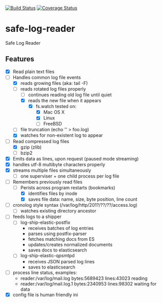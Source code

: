 [![Build Status][ci-img]][ci-url]
[![Coverage Status][cov-img]][cov-url]

# safe-log-reader

Safe Log Reader

## Features

- [x] Read plain text files
- [ ] Handles common log file events
    - [x] reads growing files (aka: tail -F)
    - [ ] reads rotated log files properly
        - [ ] continues reading old log file until quiet
        - [x] reads the new file when it appears
            - [x] fs.watch tested on:
                - [x] Mac OS X
                - [x] Linux
                - [ ] FreeBSD
    - [ ] file truncation (echo '' > foo.log)
    - [x] watches for non-existent log to appear
- [ ] Read compressed log files
    - [x] gzip (zlib)
    - [ ] bzip2
- [x] Emits data as lines, upon request (paused mode streaming)
- [x] handles utf-8 multibyte characters properly
- [x] streams multiple files simultaneously
    - [ ] one superviser + one child process per log file
- [ ] Remembers previously read files
    - [ ] Perists across program restarts (bookmarks)
        - [x] identifies files by inode
        - [x] saves file data: name, size, byte position, line count
- [ ] cronolog style syntax (/var/log/http/201?/??/??/access.log)
    - [ ] watches existing directory ancestor
- [ ] feeds logs to a shipper
    - [ ] log-ship-elastic-postfix
        - receives batches of log entries
        - parses using postfix-parser
        - fetches matching docs from ES
        - updates/creates normalized documents
        - saves docs to elasticsearch
    - [ ] log-ship-elastic-qpsmtpd
        - receives JSON parsed log lines
        - saves to elasticsearch
- [ ] process line status, examples:
    - reader:/var/log/mail.log bytes:5689423 lines:43023 reading
    - reader:/var/log/mail.log.1 bytes:2340953 lines:98302 waiting for data
- [x] config file is human friendly ini

[ci-img]: https://travis-ci.org/DoubleCheck/safe-log-reader.svg
[ci-url]: https://travis-ci.org/DoubleCheck/safe-log-reader
[cov-img]: https://coveralls.io/repos/DoubleCheck/safe-log-reader/badge.svg
[cov-url]: https://coveralls.io/github/DoubleCheck/safe-log-reader
